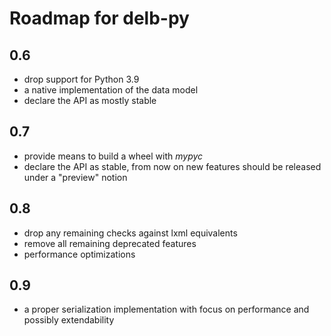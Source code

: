 # Roadmap for delb-py

## 0.6

- drop support for Python 3.9
- a native implementation of the data model
- declare the API as mostly stable

## 0.7

- provide means to build a wheel with *mypyc*
- declare the API as stable, from now on new features should be released under
  a "preview" notion

## 0.8

- drop any remaining checks against lxml equivalents
- remove all remaining deprecated features
- performance optimizations

## 0.9

- a proper serialization implementation with focus on performance and possibly
  extendability
